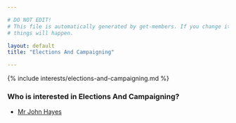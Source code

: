 ```yaml
---

# DO NOT EDIT!
# This file is automatically generated by get-members. If you change it, bad
# things will happen.

layout: default
title: "Elections And Campaigning"

---
```


{% include interests/elections-and-campaigning.md %}

### Who is interested in Elections And Campaigning?


* [Mr John Hayes](../members/mr-john-hayes.html)
